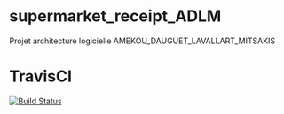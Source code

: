 # supermarket_receipt_ADLM
Projet architecture logicielle AMEKOU_DAUGUET_LAVALLART_MITSAKIS

# TravisCI
[![Build Status](https://travis-ci.org/kawadjou/supermarket_receipt_ADLM.svg?branch=master)](https://travis-ci.org/kawadjou/supermarket_receipt_ADLM)
